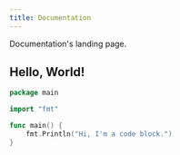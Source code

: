 ```yaml
---
title: Documentation
---
```


Documentation's landing page.

## Hello, World!

```go {filename="main.go"}
package main

import "fmt"

func main() {
    fmt.Println("Hi, I'm a code block.")
}
```
